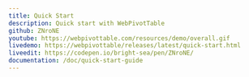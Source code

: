 ```yaml
---
title: Quick Start
description: Quick start with WebPivotTable
github: ZNroNE
youtube: https://webpivottable.com/resources/demo/overall.gif
livedemo: https://webpivottable/releases/latest/quick-start.html
liveedit: https://codepen.io/bright-sea/pen/ZNroNE/
documentation: /doc/quick-start-guide
---
```

